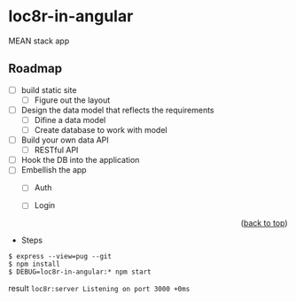 # loc8r-in-angular
MEAN stack app

## Roadmap
- [ ] build static site
    - [ ] Figure out the layout
- [ ] Design the data model that reflects the requirements
     - [ ] Difine a data model
     - [ ] Create database to work with model
- [ ] Build your own data API
     - [ ] RESTful API
- [ ] Hook the DB into the application
- [ ] Embellish the app   
     - [ ] Auth
     - [ ] Login
    

<p align="right">(<a href="#top">back to top</a>)</p>

- Steps
```
$ express --view=pug --git
$ npm install
$ DEBUG=loc8r-in-angular:* npm start
```
result ```loc8r:server Listening on port 3000 +0ms```
